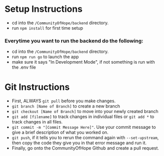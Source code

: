 # Setup Instructions

- cd into the `/CommunityOfHope/backend` directory.
- run `npm install` for first time setup
  
### Everytime you want to run the backend do the following:

- cd into the `/CommunityOfHope/backend` directory.
- run `npm run go` to launch the app
- make sure it says "In Development Mode", if not something is run with the .env file


# Git Instructions

- First, ALWAYS `git pull` before you make changes.
- `git branch [Name of Branch]` to create a new branch
- `git checkout [Name of Branch]` to move into your newly created branch
- `git add [filename]` to track changes in individual files or `git add *` to track changes in all files.
- `git commit -m "[Commit Message Here]"`.  Use your commit message to give a brief description of what you worked on.
- `git push`, if it tells you to rerun the command again with `--set-upstream`, then copy the code they give you in that error message and run it.
- Finally, go onto the CommunityOfHope Github and create a pull request.
